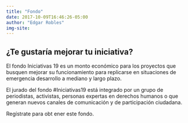 ```yaml
---
title: "Fondo"
date: 2017-10-09T16:46:26-05:00
author: "Edgar Robles"
img-site:
---
```




## ¿Te gustaría mejorar tu iniciativa? 
El fondo Iniciativas 19 es un monto económico para los proyectos que busquen mejorar su funcionamiento para replicarse en situaciones de emergencia desarrollo a mediano y largo plazo. 

El jurado del fondo #Iniciativas19 está integrado por un grupo de periodistas, activistas, personas expertas en derechos humanos o que generan nuevos canales de comunicación y de participación ciudadana. 

Regístrate para obt  ener este fondo.


